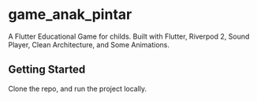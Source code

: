# game_anak_pintar

A Flutter Educational Game for childs. Built with Flutter, Riverpod 2, Sound Player, Clean Architecture, and Some Animations.

## Getting Started

Clone the repo, and run the project locally.
